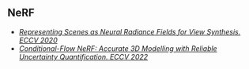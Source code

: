 ## NeRF
- [*Representing Scenes as Neural Radiance Fields for View Synthesis. ECCV 2020*](https://arxiv.org/pdf/2003.08934.pdf)
- [*Conditional-Flow NeRF: Accurate 3D Modelling with Reliable Uncertainty Quantification. ECCV 2022*](https://arxiv.org/abs/2203.10192)